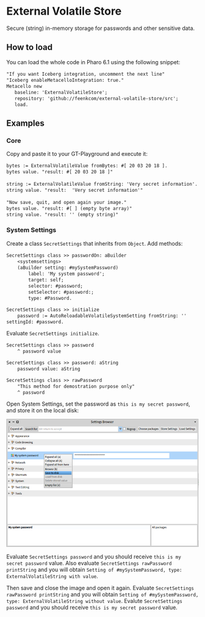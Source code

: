# External Volatile Store

Secure (string) in-memory storage for passwords and other sensitive data.

## How to load

You can load the whole code in Pharo 6.1 using the following snippet:

```Smalltalk
"If you want Iceberg integration, uncomment the next line"
"Iceberg enableMetacelloIntegration: true."
Metacello new
   baseline: 'ExternalVolatileStore';
   repository: 'github://feenkcom/external-volatile-store/src';
   load.
```

## Examples

### Core

Copy and paste it to your GT-Playground and execute it:

```Smalltalk
bytes := ExternalVolatileValue fromBytes: #[ 20 03 20 18 ].
bytes value. "result: #[ 20 03 20 18 ]"

string := ExternalVolatileValue fromString: 'Very secret information'.
string value. "result:  'Very secret information'"

"Now save, quit, and open again your image."
bytes value. "result: #[ ] (empty byte array)"
string value. "result: '' (empty string)"
```

### System Settings

Create a class `SecretSettings` that inherits from `Object`. Add methods:

```Smalltalk
SecretSettings class >> passwordOn: aBuilder
	<systemsettings>
	(aBuilder setting: #mySystemPassword)
		label: 'My system password';
		target: self;
		selector: #password;
		setSelector: #password:;
		type: #Password.
```

```Smalltalk
SecretSettings class >> initialize
	password := AutoReloadableVolatileSystemSetting fromString: '' settingId: #password.
```

Evaluate `SecretSettings initialize`.

```Smalltalk
SecretSettings class >> password
	^ password value
```

```Smalltalk
SecretSettings class >> password: aString
	password value: aString
```

```Smalltalk
SecretSettings class >> rawPassword
	"This method for demostration purpose only"
	^ password
```

Open System Settings, set the password as `this is my secret password`, and store it on the local disk:

![System Settings](assets/img/settings-browser.png)

Evaluate `SecretSettings password` and you should receive `this is my
secret password` value. Also evaluate `SecretSettings rawPassword printString` and you will
obtain `Setting of #mySystemPassword, type: ExternalVolatileString with value`.

Then save and close the image and open it again. Evaluate `SecretSettings rawPassword printString` and you will obtain `Setting of #mySystemPassword, type: ExternalVolatileString without value`.  Evalute `SecretSettings password` and you should receive `this is my secret password` value.
